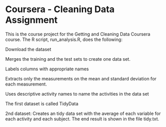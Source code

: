 # Coursera - Cleaning Data Assignment

This is the course project for the Getting and Cleaning Data Coursera course. The R script, run_analysis.R, does the following:

Download the dataset

Merges the training and the test sets to create one data set.

Labels columns with appropriate names

Extracts only the measurements on the mean and standard deviation for each measurement.

Uses descriptive activity names to name the activities in the data set

The first dataset is called TidyData

2nd dataset:
Creates an tidy data set with the average of each variable for each activity and each subject.
The end result is shown in the file tidy.txt.
